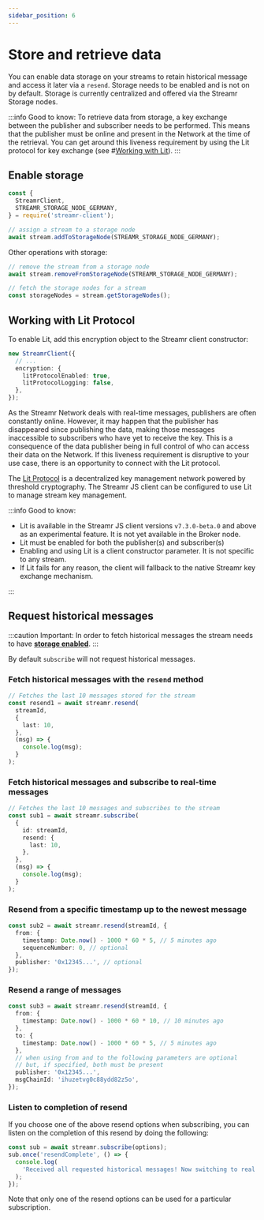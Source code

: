 ```yaml
---
sidebar_position: 6
---
```


# Store and retrieve data

You can enable data storage on your streams to retain historical message and access it later via a `resend`. Storage needs to be enabled and is not on by default. Storage is currently centralized and offered via the Streamr Storage nodes.

:::info Good to know:
To retrieve data from storage, a key exchange between the publisher and subscriber needs to be performed. This means that the publisher must be online and present in the Network at the time of the retrieval. You can get around this liveness requirement by using the Lit protocol for key exchange (see #[Working with Lit](./store-and-retrieve#working-with-lit-protocol)).
:::

## Enable storage

```ts
const {
  StreamrClient,
  STREAMR_STORAGE_NODE_GERMANY,
} = require('streamr-client');

// assign a stream to a storage node
await stream.addToStorageNode(STREAMR_STORAGE_NODE_GERMANY);
```

Other operations with storage:

```ts
// remove the stream from a storage node
await stream.removeFromStorageNode(STREAMR_STORAGE_NODE_GERMANY);

// fetch the storage nodes for a stream
const storageNodes = stream.getStorageNodes();
```

## Working with Lit Protocol

To enable Lit, add this encryption object to the Streamr client constructor:

```ts
new StreamrClient({
  // ...
  encryption: {
    litProtocolEnabled: true,
    litProtocolLogging: false,
  },
});
```

As the Streamr Network deals with real-time messages, publishers are often constantly online. However, it may happen that the publisher has disappeared since publishing the data, making those messages inaccessible to subscribers who have yet to receive the key. This is a consequence of the data publisher being in full control of who can access their data on the Network. If this liveness requirement is disruptive to your use case, there is an opportunity to connect with the Lit protocol.

The [Lit Protocol](https://litprotocol.com) is a decentralized key management network powered by threshold cryptography. The Streamr JS client can be configured to use Lit to manage stream key management.

:::info Good to know:

- Lit is available in the Streamr JS client versions `v7.3.0-beta.0` and above as an experimental feature. It is not yet available in the Broker node.
- Lit must be enabled for both the publisher(s) and subscriber(s)
- Enabling and using Lit is a client constructor parameter. It is not specific to any stream.
- If Lit fails for any reason, the client will fallback to the native Streamr key exchange mechanism.

:::

## Request historical messages

:::caution Important:
In order to fetch historical messages the stream needs to have **[storage enabled](./store-and-retrieve#enable-storage)**.
:::

By default `subscribe` will not request historical messages.

### Fetch historical messages with the `resend` method

```ts
// Fetches the last 10 messages stored for the stream
const resend1 = await streamr.resend(
  streamId,
  {
    last: 10,
  },
  (msg) => {
    console.log(msg);
  }
);
```

### Fetch historical messages and subscribe to real-time messages

```ts
// Fetches the last 10 messages and subscribes to the stream
const sub1 = await streamr.subscribe(
  {
    id: streamId,
    resend: {
      last: 10,
    },
  },
  (msg) => {
    console.log(msg);
  }
);
```

### Resend from a specific timestamp up to the newest message

```ts
const sub2 = await streamr.resend(streamId, {
  from: {
    timestamp: Date.now() - 1000 * 60 * 5, // 5 minutes ago
    sequenceNumber: 0, // optional
  },
  publisher: '0x12345...', // optional
});
```

### Resend a range of messages

```ts
const sub3 = await streamr.resend(streamId, {
  from: {
    timestamp: Date.now() - 1000 * 60 * 10, // 10 minutes ago
  },
  to: {
    timestamp: Date.now() - 1000 * 60 * 5, // 5 minutes ago
  },
  // when using from and to the following parameters are optional
  // but, if specified, both must be present
  publisher: '0x12345...',
  msgChainId: 'ihuzetvg0c88ydd82z5o',
});
```

### Listen to completion of resend

If you choose one of the above resend options when subscribing, you can listen on the completion of this resend by doing the following:

```ts
const sub = await streamr.subscribe(options);
sub.once('resendComplete', () => {
  console.log(
    'Received all requested historical messages! Now switching to real time!'
  );
});
```

Note that only one of the resend options can be used for a particular subscription.
